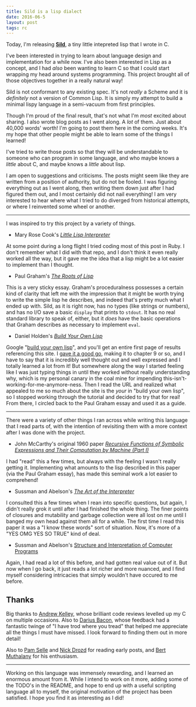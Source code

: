 ```yaml
---
title: Sild is a lisp dialect
date: 2016-06-5
layout: post
tags: rc
---
```


Today, I'm releasing [**Sild**](https://github.com/urthbound/sild), a tiny
little intepreted lisp that I wrote in C.

I've been interested in trying to learn about language design and
implementation for a while now. I've also been interested in Lisp as a concept,
and I had _also_ been wanting to learn C so that I could start wrapping my head
around systems programming. This project brought all of those objectives
together in a really natural way!

Sild is not conformant to any existing spec. It's not _really_ a Scheme and it
is _definitely_ not a version of Common Lisp. It is simply my attempt to build a
minimal lispy language in a semi-vacuum from first principles.

Though I'm proud of the final result, that's not what I'm _most_ excited about
sharing. I also wrote blog posts as I went along. A _lot_ of them. Just about
40,000 words' worth! I'm going to post them here in the coming weeks. It's my
hope that other people might be able to learn some of the things I learned!

I've tried to write those posts so that they will be understandable to someone
who can program in some language, and who maybe knows a _little_ about C, and maybe
knows a _little_ about lisp.

I am open to suggestions and criticisms. The posts might seem like they are
written from a position of authority, but do not be fooled. I was figuring
everything out as I went along, then writing them down just after I had figured
them out, and I most certainly did not nail everything! I am very interested to
hear where what I tried to do diverged from historical attempts, or where I
reinvented some wheel or another.

<hr>

I was inspired to try this project by a variety of things.

- Mary Rose Cook's [_Little Lisp Interpreter_](https://www.recurse.com/blog/21-little-lisp-interpreter)

At some point during a long flight I tried coding most of this post in Ruby. I don't
remember what I did with that repo, and I don't think it even really worked all
the way, but it gave me the idea that a lisp might be a lot easier to
implement than I thought.

- Paul Graham's [_The Roots of Lisp_](http://www.paulgraham.com/rootsoflisp.html)

This is a very sticky essay. Graham's proceduralness possesses a certain kind
of clarity that left me with the impression that it might be worth trying to
write the simple lisp he describes, and indeed that's pretty much what I ended
up with. Sild, as it is right now, has no types (like strings or numbers), and
has no I/O save a basic `display` that prints to `stdout`. It has no real
standard library to speak of, either, but it _does_ have the basic operations
that Graham describes as necessary to implement `eval`.

- Daniel Holden's [_Build Your Own Lisp_](http://www.buildyourownlisp.com/)

Google "[build your own
lisp](https://www.google.com/search?q=build+your+own+lisp&oq=build+your+own+lisp&aqs=chrome..69i57j69i60l2.2691j0j7&sourceid=chrome&ie=UTF-8)",
and you'll get an entire first page of results referencing this site. I [gave
it a good go](https://github.com/urthbound/buildyourownlisp), making it to
chapter 9 or so, and I have to say that it is incredibly well thought out and
well expressed and I totally learned a lot from it! But somewhere along the way I started
feeling like I was just typing things in until they worked without really
understanding why, which is my personal canary in the coal mine for impending
this-isn't-working-for-me-anymore-ness. Then I read the URL and realized what
appealed to me so much about the site is the _your_ in "build your own lisp", so
I stopped working through the tutorial and decided to try that for real! From
there, I circled back to the Paul Graham essay and used it as a guide.

<hr>

There were a variety of other things I ran across while writing this language
that I read parts of, with the intention of revisiting them with a more context
after I was done with the project.

- John McCarthy's original 1960 paper [_Recursive Functions of Symbolic
  Expressions and Their Computation by Machine (Part
  I)_](http://www-formal.stanford.edu/jmc/recursive.html)

I had "read" this a few times, but always with the feeling I wasn't really
getting it. Implementing what amounts to the lisp described in this paper
(via the Paul Graham essay), has made this seminal work a lot easier to
comprehend!

- Sussman and Abelson's [_The Art of the Interpreter_](http://repository.readscheme.org/ftp/papers/ai-lab-pubs/AIM-453.pdf)

I consulted this a few times when I rean into specific questions, but again, I
didn't really grok it until after I had finished the whole thing. The finer
points of closures and mutability and garbage collection were all lost on me
until I banged my own head against them all for a while. The first time I read
this paper it was a "I know these words" sort of situation. Now, it's more of a
"YES OMG YES SO TRUE" kind of deal.

- Sussman and Abelson's [Structure and Interpretation of Computer Programs](https://mitpress.mit.edu/sicp/full-text/book/book.html)

Again, I had read a lot of this before, and had gotten real value out of it. But
now when I go back, it just reads a lot richer and more nuanced, and I find
myself considering intricacies that simply wouldn't have occured to me before.

Thanks
------

Big thanks to [Andrew Kelley](https://github.com/andrewrk), whose brilliant
code reviews levelled up my C on multiple occasions. Also to [Darius
Bacon](https://github.com/darius), whose feedback had a fantastic twinge of "I
have trod where you tread" that helped me appreciate all the things I must have
missed. I look forward to finding them out in more detail!

Also to [Pam Selle](http://thewebivore.com/) and [Nick
Drozd](https://github.com/nickdrozd) for reading early posts, and [Bert
Muthalany](https://github.com/stijlist) for his enthusiasm.

<hr>

Working on this language was immensely rewarding, and I learned an enormous
amount from it. While I intend to work on it more, adding some of the TODO's
in the README, and hope to end up with a useful scripting language all to
myself, the original motivation of the project has been satisfied. I hope you
find it as interesting as I did!

